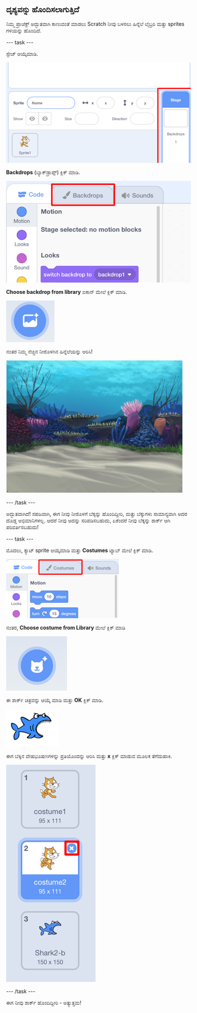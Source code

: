 ## ದೃಶ್ಯವನ್ನು ಹೊಂದಿಸಲಾಗುತ್ತಿದೆ

ನಿಮ್ಮ ಪ್ರಾಜೆಕ್ಟ್ ಅದ್ಭುತವಾಗಿ ಕಾಣುವಂತೆ ಮಾಡಲು Scratch ನೀವು ಬಳಸಲು ಹಿನ್ನೆಲೆ ಲೈಬ್ರರಿ ಮತ್ತು sprites ‌ಗಳಯನ್ನು ಹೊಂದಿದೆ.

\--- task \---

ಸ್ಟೇಜ್ ಆಯ್ಕೆಮಾಡಿ.

![ಸ್ಟೇಜ್ ಆಯ್ಕೆಮಾಡುವುದು](images/looksSelectStage.png)

**Backdrops** (ಬ್ಯಾಕ್‌ಡ್ರಾಪ್ಸ್) ಕ್ಲಿಕ್ ಮಾಡಿ.

![ಬ್ಯಾಕ್‌ಡ್ರಾಪ್ಸ್ ಟ್ಯಾಬ್](images/looksBackdrops.png)

**Choose backdrop from library** ಐಕಾನ್ ಮೇಲೆ ಕ್ಲಿಕ್ ಮಾಡಿ.

![ಬ್ಯಾಕ್‌ಡ್ರಾಪ್ ಐಕಾನ್ ಆಯ್ಕೆಮಾಡಿ](images/looksChooseBg.png)

ನಂತರ ನಿಮ್ಮ ನೆಚ್ಚಿನ ನೀರೊಳಗಿನ ಹಿನ್ನೆಲೆಯನ್ನು ಆರಿಸಿ!

![ನೀರೊಳಗಿನ ದೃಶ್ಯ](images/looksUnderwater.png)

\--- /task \---

ಅದ್ಭುತವಾಗಿದೆ! ಸಹಜವಾಗಿ, ಈಗ ನೀವು ನೀರೊಳಗೆ ಬೆಕ್ಕನ್ನು ಹೊಂದಿದ್ದೀರಿ, ಮತ್ತು ಬೆಕ್ಕುಗಳು ಸಾಮಾನ್ಯವಾಗಿ ಅದರ ದೊಡ್ಡ ಅಭಿಮಾನಿಗಳಲ್ಲ. ಆದರೆ ನೀವು ಅದನ್ನು ಸರಿಪಡಿಸಬಹುದು, ಏಕೆಂದರೆ ನೀವು ಬೆಕ್ಕನ್ನು ಶಾರ್ಕ್ ಆಗಿ ಪರಿವರ್ತಿಸಬಹುದು!

\--- task \---

ಮೊದಲು, ಕ್ಯಾಟ್ sprite ಆಯ್ಕೆಮಾಡಿ ಮತ್ತು **Costumes** ಟ್ಯಾಬ್ ಮೇಲೆ ಕ್ಲಿಕ್ ಮಾಡಿ.

![](images/cool2.png)

ನಂತರ, **Choose costume from Library** ಮೇಲೆ ಕ್ಲಿಕ್ ಮಾಡಿ

![](images/cool3.png)

ಈ ಶಾರ್ಕ್ ಚಿತ್ರವನ್ನು ಆಯ್ಕೆ ಮಾಡಿ ಮತ್ತು **OK** ಕ್ಲಿಕ್ ಮಾಡಿ.

![ಶಾರ್ಕ್ ವೇಷಭೂಷಣ](images/looksShark.png)

ಈಗ ಬೆಕ್ಕಿನ ವೇಷಭೂಷಣಗಳನ್ನು ಪ್ರತಿಯೊಂದನ್ನು ಆರಿಸಿ ಮತ್ತು **x** ಕ್ಲಿಕ್ ಮಾಡುವ ಮೂಲಕ ತೆಗೆದುಹಾಕಿ.

![](images/coolDeleteCostumes.png)

\--- /task \---

ಈಗ ನೀವು ಶಾರ್ಕ್ ಹೊಂದಿದ್ದೀರಿ - ಅತ್ಯುತ್ತಮ!